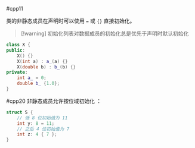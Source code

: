 #cpp11 

类的非静态成员在声明时可以使用 `=` 或 `{}` 直接初始化。

> [!warning] 初始化列表对数据成员的初始化总是优先于声明时默认初始化

```cpp
class X {
public:
    X() {}
    X(int a) : a_(a) {}
    X(double b) : b_(b) {}
private:
    int a_ = 0;
    double b_ {1.0};
}
```

#cpp20 非静态成员允许按位域初始化 ：

```cpp
struct S {
    // 低 8 位初始值为 11
    int y: 8 = 11;
    // 之后 4 位初始值为 7
    int z: 4 { 7 };
}
```

‍
